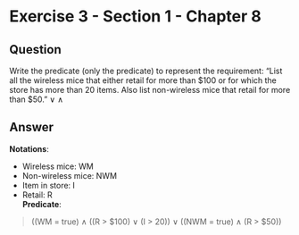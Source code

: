 # Exercise 3 - Section 1 - Chapter 8

## Question
Write the predicate (only the predicate) to represent the requirement: “List all the wireless mice that either retail for more than $100 or for which the store has more than 20 items. Also list non-wireless mice that retail for more than $50.”
∨ ∧
## Answer
**Notations**: 
- Wireless mice: WM  
- Non-wireless mice: NWM  
- Item in store: I  
- Retail: R  
**Predicate**:  
> ((WM = true) ∧ ((R > $100) ∨ (I > 20)) ∨ ((NWM = true) ∧ (R > $50)) 